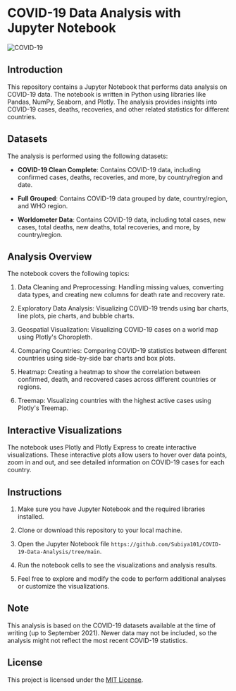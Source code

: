 
# COVID-19 Data Analysis with Jupyter Notebook

![COVID-19](https://img.shields.io/badge/COVID--19-Data%20Analysis-blue)

## Introduction

This repository contains a Jupyter Notebook that performs data analysis on COVID-19 data. The notebook is written in Python using libraries like Pandas, NumPy, Seaborn, and Plotly. The analysis provides insights into COVID-19 cases, deaths, recoveries, and other related statistics for different countries.

## Datasets

The analysis is performed using the following datasets:

- **COVID-19 Clean Complete**: Contains COVID-19 data, including confirmed cases, deaths, recoveries, and more, by country/region and date.

- **Full Grouped**: Contains COVID-19 data grouped by date, country/region, and WHO region.

- **Worldometer Data**: Contains COVID-19 data, including total cases, new cases, total deaths, new deaths, total recoveries, and more, by country/region.

## Analysis Overview

The notebook covers the following topics:

1. Data Cleaning and Preprocessing: Handling missing values, converting data types, and creating new columns for death rate and recovery rate.

2. Exploratory Data Analysis: Visualizing COVID-19 trends using bar charts, line plots, pie charts, and bubble charts.

3. Geospatial Visualization: Visualizing COVID-19 cases on a world map using Plotly's Choropleth.

4. Comparing Countries: Comparing COVID-19 statistics between different countries using side-by-side bar charts and box plots.

5. Heatmap: Creating a heatmap to show the correlation between confirmed, death, and recovered cases across different countries or regions.

6. Treemap: Visualizing countries with the highest active cases using Plotly's Treemap.

## Interactive Visualizations

The notebook uses Plotly and Plotly Express to create interactive visualizations. These interactive plots allow users to hover over data points, zoom in and out, and see detailed information on COVID-19 cases for each country.

## Instructions

1. Make sure you have Jupyter Notebook and the required libraries installed.

2. Clone or download this repository to your local machine.

3. Open the Jupyter Notebook file `https://github.com/Subiya101/COVID-19-Data-Analysis/tree/main`.

4. Run the notebook cells to see the visualizations and analysis results.

5. Feel free to explore and modify the code to perform additional analyses or customize the visualizations.

## Note

This analysis is based on the COVID-19 datasets available at the time of writing (up to September 2021). Newer data may not be included, so the analysis might not reflect the most recent COVID-19 statistics.

## License

This project is licensed under the [MIT License](LICENSE).



